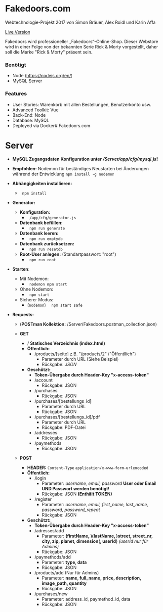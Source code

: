 # Fakedoors.com

Webtechnologie-Projekt 2017 von
Simon Bräuer, Alex Roidl und Karin Affa

[Live Version](https://sinfkaaffa.github.io/fakedoors/)

Fakedoors wird professioneller „Fakedoors“-Online-Shop.
Dieser Webstore wird in einer Folge von der bekannten Serie Rick & Morty vorgestellt, daher soll die Marke "Rick & Morty" präsent sein.

### Benötigt

* Node (https://nodejs.org/en/)
* MySQL Server

### Features

* User Stories: Warenkorb mit allen Bestellungen, Benutzerkonto usw.
* Advanced Toolkit: Vue
* Back-End: Node
* Database: MySQL
* Deployed via Docker# Fakedoors.com


# Server
* **MySQL Zugangsdaten Konfiguration unter */Server/app/cfg/mysql.js*!**
* **Empfohlen:**
	Nodemon für beständiges Neustarten bei Änderungen während der Entwicklung
	``` npm install -g nodemon ```

* **Abhängigkeiten installieren:**
	* ``` npm install```

* **Generator:**
	* **Konfiguration:**
		* ``` /app/cfg/generator.js```
	* **Datenbank befüllen:**
		* ``` npm run generate```
	* **Datenbank leeren:**
		* ``` npm run emptydb```
	* **Datenbank zurücksetzen:**
		* ``` npm run resetdb```
	* **Root-User anlegen:** (Standartpasswort: "root")
		* ``` npm run root```

* **Starten:**
	* Mit Nodemon:
		* ``` nodemon npm start```
	* Ohne Nodemon:
		* ``` npm start```
	* Sicherer Modus:
		* (```nodemon```) ```  npm start safe```

* **Requests:**
	* (**POSTman Kollektion:** /Server/Fakedoors.postman_collection.json)

	* **GET**
		* / **Statisches Verzeichnis (index.html)**
		* **Öffentlich:**
			* /products/[seite] z.B. "/products/2" ("Öffentllich")
				* Parameter durch URL (Siehe Beispiel)
				* Rückgabe: *JSON*
		* **Geschützt:**
			* **Token-Übergabe durch Header-Key "x-access-token"**
			* /account
				* Rückgabe: JSON
			* /purchases
				* Rückgabe: JSON
			* /purchases/[bestellungs_id]
				* Parameter durch URL
				* Rückgabe: JSON
			* /purchases/[bestellungs_id]/pdf
				* Parameter durch URL
				* Rückgabe: PDF-Datei
			* /addresses
				* Rückgabe: JSON
			* /paymethods
				* Rückgabe: JSON

	* **POST**
		* **HEADER:** ```Content-Type``` ```application/x-www-form-urlencoded```
		* **Öffentlich:**
			* /login
				* Parameter: *username, email, password* **User oder Email UND Passwort werden benötigt!**
				* Rückgabe: JSON **(Enthält TOKEN)**
			* /register
				* Parameter: *username, email, first_name, last_name, password, password_repeat*
				* Rückgabe: JSON
		* **Geschützt:**
			* **Token-Übergabe durch Header-Key "x-access-token"**
			* /adresses/add
				* Parameter: **(firstName, )(lastName, )street, street_nr, city, zip, planet, dimension(, userId)** *(userId nur für Admins)*
				* Rückgabe: JSON
			* /paymethods/add
				* Parameter: **type, data**
				* Rückgabe: JSON
			* /products/add (Nur für Admins)
				* Parameter: **name, full_name, price, description, image_path, quantity**
				* Rückgabe: JSON
			* /purchases/new
				* Parameter: address_id, paymethod_id, data
				* Rückgabe: JSON
